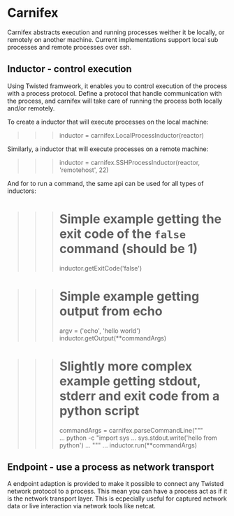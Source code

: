 Carnifex
========

Carnifex abstracts execution and running processes weither it be locally,
or remotely on another machine. Current implementations support local sub
processes and remote processes over ssh.


Inductor - control execution
----------------------------

Using Twisted framweork, it enables you to control execution of the process
with a process protocol. Define a protocol that handle communication with
the process, and carnifex will take care of running the process both locally
and/or remotely.

To create a inductor that will execute processes on the local machine:

>>> inductor = carnifex.LocalProcessInductor(reactor)

Similarly, a inductor that will execute processes on a remote machine:

>>> inductor = carnifex.SSHProcessInductor(reactor, 'remotehost', 22)

And for to run a command, the same api can be used for all types of inductors:

>>> # Simple example getting the exit code of the `false` command (should be 1)
>>> inductor.getExitCode('false')

>>> # Simple example getting output from echo
>>> argv = ('echo', 'hello world')
>>> inductor.getOutput(**commandArgs)

>>> # Slightly more complex example getting stdout, stderr and exit code from a python script
>>> commandArgs = carnifex.parseCommandLine("""\
... python -c "import sys
... sys.stdout.write('hello from python')
... """
...
>>> inductor.run(**commandArgs)


Endpoint - use a process as network transport
---------------------------------------------

A endpoint adaption is provided to make it possible to connect any Twisted
network protocol to a process. This mean you can have a process act as if
it is the network transport layer. This is ecpecially useful for captured
network data or live interaction via network tools like netcat.
